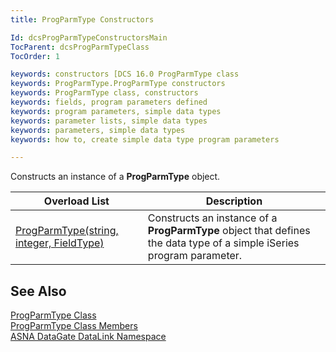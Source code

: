 ```yaml
---
title: ProgParmType Constructors

Id: dcsProgParmTypeConstructorsMain
TocParent: dcsProgParmTypeClass
TocOrder: 1

keywords: constructors [DCS 16.0 ProgParmType class
keywords: ProgParmType.ProgParmType constructors
keywords: ProgParmType class, constructors
keywords: fields, program parameters defined
keywords: program parameters, simple data types
keywords: parameter lists, simple data types
keywords: parameters, simple data types
keywords: how to, create simple data type program parameters

---
```


Constructs an instance of a **ProgParmType** object.
<br />



| Overload List | Description |
| ---- | ---- |
| [ ProgParmType(string, integer, FieldType)](prog-parm-type-class-prog-parm-type-constructor.html) | Constructs an instance of a **ProgParmType** object that defines the data type of a simple iSeries program parameter. |



## See Also


[ProgParmType Class](prog-parm-type-class.html)
      <br />
[ProgParmType Class Members](prog-parm-type-members.html)
      <br />
[ASNA DataGate DataLink Namespace](datagate-data-link-namespace.html)
      <br />
      <br />

